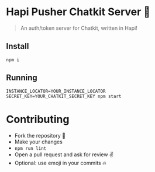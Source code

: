# Hapi Pusher Chatkit Server 💬
> An auth/token server for Chatkit, written in Hapi!

## Install
```
npm i
```

## Running
```
INSTANCE_LOCATOR=YOUR_INSTANCE_LOCATOR SECRET_KEY=YOUR_CHATKIT_SECRET_KEY npm start
```

# Contributing
* Fork the repository 🍴
* Make your changes
* `npm run lint`
* Open a pull request and ask for review ✌️
* Optional: use emoji in your commits 🔥
